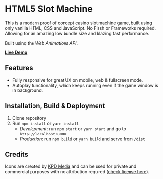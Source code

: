 # HTML5 Slot Machine
This is a modern proof of concept casino slot machine game, built using only vanilla HTML, CSS and JavaScript. 
No Flash or Frameworks required. Allowing for an amazing low bundle size and blazing fast performance.

Built using the *Web Animations API*.

**[Live Demo](https://johakr.github.io/html5-slot-machine/)**

## Features
* Fully responsive for great UX on mobile, web & fullscreen mode.
* Autoplay functionality, which keeps running even if the game window is in background.


## Installation, Build & Deployment
1) Clone repository
2) Run `npm install` or `yarn install`
    - *Development*: run `npm start` or `yarn start` and go to `http://localhost:8080`
    - *Production*: run `npm build` or `yarn build` and serve from `/dist`


## Credits
Icons are created by [KPD Media](https://dribbble.com/shots/3517520-Star-Wars) and can be used for private and commercial purposes with no attribution required ([check license here](https://iconstore.co/icons/10-star-wars-icons/)).
